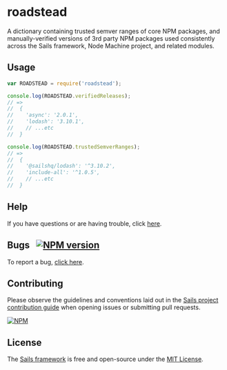 # roadstead

A dictionary containing trusted semver ranges of core NPM packages, and manually-verified versions of 3rd party NPM packages used consistently across the Sails framework, Node Machine project, and related modules.

## Usage

```javascript
var ROADSTEAD = require('roadstead');
```

```javascript
console.log(ROADSTEAD.verifiedReleases);
// =>
//  {
//    'async': '2.0.1',
//    'lodash': '3.10.1',
//    // ...etc
//  }
```

```javascript
console.log(ROADSTEAD.trustedSemverRanges);
// =>
//  {
//    '@sailshq/lodash': '^3.10.2',
//    'include-all': '^1.0.5',
//    // ...etc
//  }
```

## Help

If you have questions or are having trouble, click [here](http://sailsjs.com/support).


## Bugs &nbsp; [![NPM version](https://badge.fury.io/js/roadstead.svg)](http://npmjs.com/package/roadstead)

To report a bug, [click here](http://sailsjs.com/bugs).


## Contributing

Please observe the guidelines and conventions laid out in the [Sails project contribution guide](http://sailsjs.com/documentation/contributing) when opening issues or submitting pull requests.

[![NPM](https://nodei.co/npm/roadstead.png?downloads=true)](http://npmjs.com/package/roadstead)

## License

The [Sails framework](http://sailsjs.com) is free and open-source under the [MIT License](http://sailsjs.com/license).

